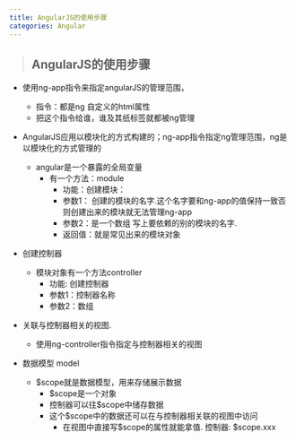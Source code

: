 ```yaml
---
title: AngularJS的使用步骤
categories: Angular
---
```


>## AngularJS的使用步骤

+ 使用ng-app指令来指定angularJS的管理范围，
    - 指令：都是ng 自定义的html属性
    - 把这个指令给谁，谁及其纸标签就都被ng管理

+ AngularJS应用以模块化的方式构建的；ng-app指令指定ng管理范围，ng是以模块化的方式管理的
    - angular是一个暴露的全局变量
        + 有一个方法：module
            - 功能：创建模块：
            - 参数1： 创建的模块的名字.这个名字要和ng-app的值保持一致否则创建出来的模块就无法管理ng-app 
            - 参数2：是一个数组 写上要依赖的别的模块的名字.
            - 返回值：就是常见出来的模块对象

+ 创建控制器
    - 模块对象有一个方法controller
        + 功能: 创建控制器
        + 参数1：控制器名称
        + 参数2：数组

+ 关联与控制器相关的视图.
    - 使用ng-controller指令指定与控制器相关的视图

+ 数据模型 model
    - $scope就是数据模型，用来存储展示数据
        + $scope是一个对象
        + 控制器可以往$scope中储存数据
        + 这个$scope中的数据还可以在与控制器相关联的视图中访问
            - 在视图中直接写$scope的属性就能拿值.
        控制器: $scope.xxx